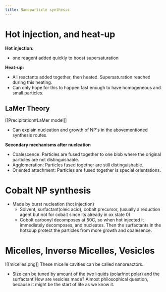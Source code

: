 ```yaml
---
title: Nanoparticle synthesis
---
```

# Hot injection, and heat-up
**Hot injection:**
- one reagent added quickly to boost supersaturation

**Heat-up:**
- All reactants added together, then heated. Supersaturation reached during this heating.
- Can only hope for this to happen fast enough to have homogeneous and small particles.

## LaMer Theory
[[Precipitation#LaMer model]]
- Can explain nucleation and growth of NP's in the abovementioned synthesis routes.

**Secondary mechanisms after nucleation**
- Coalescence: Particles are fused together to one blob where the original particles are not distinguishable.
- Agglomeration: Particles fused together are still distinguishable.
- Oriented attachment: Particles are fused together is special orientations.

# Cobalt NP synthesis
- Made by burst nucleation (hot injection)
	- Solvent, surfactant(oleic acid), cobalt precursor, (usually a reduction agent but not for cobalt since its already in ox state 0)
	- Cobolt carbonyl decomposes at 50C, so when hot injected it immediately decomposes, and nucleates. Then the surfactants in the hotsoup protect the particles from more growth and coalesence.

# Micelles, Inverse Micelles, Vesicles
![[micelles.png]]
These micelle cavities can be called nanoreactors.
- Size can be tuned by amount of the two liquids (polar/not polar) and the surfactant
How are vesicles made? Almost philosophical question, because it might be the start of life as we know it.